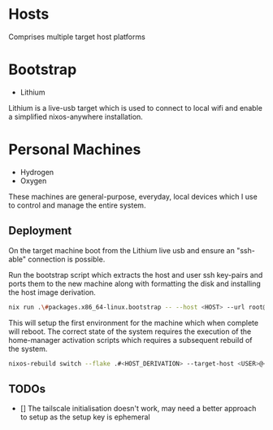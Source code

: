 # Hosts

Comprises multiple target host platforms

# Bootstrap

- Lithium

Lithium is a live-usb target which is used to connect to local wifi and enable a simplified nixos-anywhere installation.

# Personal Machines

- Hydrogen
- Oxygen

These machines are general-purpose, everyday, local devices which I use to control and manage the entire system.

## Deployment

On the target machine boot from the Lithium live usb and ensure an "ssh-able" connection is possible.

Run the bootstrap script which extracts the host and user ssh key-pairs and ports them to the new machine along with formatting the disk and installing the host image derivation.

```bash
nix run .\#packages.x86_64-linux.bootstrap -- --host <HOST> --url root@<IP>
```

This will setup the first environment for the machine which when complete will reboot. The correct state of the system requires the execution of the home-manager activation scripts which requires a subsequent rebuild of the system.

```bash
nixos-rebuild switch --flake .#<HOST_DERIVATION> --target-host <USER>@<TARGET_HOST> --build-host <USER>@<BUILD_HOST> --use-remote-sudo
```

## TODOs

- [] The tailscale initialisation doesn't work, may need a better approach to setup as the setup key is ephemeral
